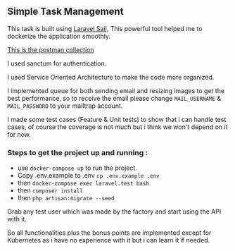 ## Simple Task Management

This task is built using [Laravel Sail](https://laravel.com/docs/10.x/sail), This powerful tool helped me to dockerize the application smoothly.

[This is the postman collection](https://documenter.getpostman.com/view/4435162/2s93si1Vuo)

I used sanctum for authentication.

I used Service Oriented Architecture to make the code more organized.

I implemented queue for both sending email and resizing images to get the best performance, so to receive the email please change `MAIL_USERNAME` & `MAIL_PASSWORD` to your mailtrap account.

I made some test cases (Feature & Unit tests) to show that i can handle test cases, of course the coverage is not much but i think we won't depend on it for now.

### Steps to get the project up and running :
- use `docker-compose up` to run the project.
- Copy .env.example to .env `cp .env.example .env`
- then `docker-compose exec laravel.test bash`
- then `composer install`
- then `php artisan:migrate --seed`

Grab any test user which was made by the factory and start using the API with it.

So all functionalities plus the bonus points are implemented except for Kubernetes as i have no experience with it but i can learn it if needed.
